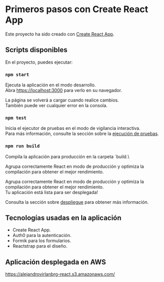 # Primeros pasos con Create React App

Este proyecto ha sido creado con  [Create React App](https://github.com/facebook/create-react-app).

## Scripts disponibles

En el proyecto, puedes ejecutar:

### `npm start`

Ejecuta la aplicación en el modo desarrollo.\
Abra [https://localhost:3000](https://localhost:3000) para verlo en su navegador.

La página se volverá a cargar cuando realice cambios.\
También puede ver cualquier error en la consola.

### `npm test`

Inicia el ejecutor de pruebas en el modo de vigilancia interactiva.\
Para más información, consulte la sección sobre la [ejecución de pruebas](https://facebook.github.io/create-react-app/docs/running-tests).

### `npm run build`

Compila la aplicación para producción en la carpeta `build.\

Agrupa correctamente React en modo de producción y optimiza la compilación para obtener el mejor rendimiento.

Agrupa correctamente React en modo de producción y optimiza la compilación para obtener el mejor rendimiento.\
Tu aplicación está lista para ser desplegada!

Consulta la sección sobre [despliegue](https://facebook.github.io/create-react-app/docs/deployment) para obtener más información.

## Tecnologías usadas en la aplicación
- Create React App.
- Auth0 para la autenticación.
- Formik para los formularios.
- Reactstrap para el diseño.

## Aplicación desplegada en AWS

https://alejandrovirlanbrg-react.s3.amazonaws.com/
